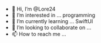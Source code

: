 - 👋 Hi, I’m @Lore24
- 👀 I’m interested in ... programming
- 🌱 I’m currently learning ... SwiftUI
- 💞️ I’m looking to collaborate on ... 
- 📫 How to reach me ... 

<!---
Lore24/Lore24 is a ✨ special ✨ repository because its `README.md` (this file) appears on your GitHub profile.
You can click the Preview link to take a look at your changes.
--->
